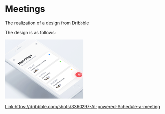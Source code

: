 # Meetings

The realization of a design from Dribbble

The design is as follows:

<img src="design/meet-2.gif" width="50%" height="50%">

<Link:https://dribbble.com/shots/3360297-AI-powered-Schedule-a-meeting>
